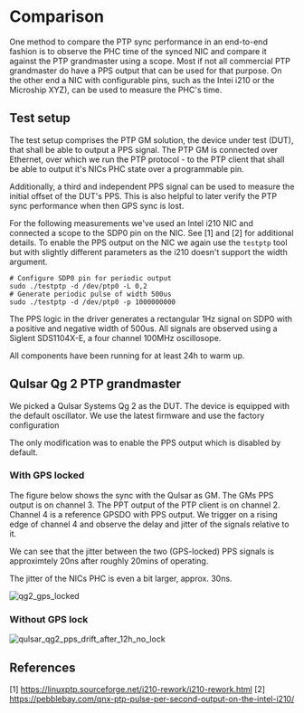 # Comparison

One method to compare the PTP sync performance in an end-to-end fashion is to observe the PHC time of the synced NIC and compare it against the PTP grandmaster using a scope.
Most if not all commercial PTP grandmaster do have a PPS output that can be used for that purpose. On the other end a NIC with configurable pins, such as the Intei i210 or the
Microship XYZ), can be used to measure the PHC's time.

## Test setup

The test setup comprises the PTP GM solution, the device under test (DUT), that shall be able to output a PPS signal. The PTP GM is connected over Ethernet, over which we
run the PTP protocol - to the PTP client that shall be able to output it's NICs PHC state over a programmable pin. 

Additionally, a third and independent PPS signal can be used to measure the initial offset of the DUT's PPS.
This is also helpful to later verify the PTP sync performance when then GPS sync is lost.

For the following measurements we've used an Intel i210 NIC and connected a scope to the SDP0 pin on the NIC. See [1] and [2] for additional details.
To enable the PPS output on the NIC we again use the `testptp` tool but with slightly different parameters as the i210 doesn't support the width argument.

```
# Configure SDP0 pin for periodic output
sudo ./testptp -d /dev/ptp0 -L 0,2
# Generate periodic pulse of width 500us
sudo ./testptp -d /dev/ptp0 -p 1000000000
```

The PPS logic in the driver generates a rectangular 1Hz signal on SDP0 with a positive and negative width of 500us. All signals are observed using a Siglent SDS1104X-E,
a four channel 100MHz oscillosope.

All components have been running for at least 24h to warm up. 


## Qulsar Qg 2 PTP grandmaster

We picked a Qulsar Systems Qg 2 as the DUT. The device is equipped with the default oscillator. We use
the latest firmware and use the factory configuration

The only modification was to enable the PPS output which is disabled by default.

### With GPS locked

The figure below shows the sync with the Qulsar as GM. The GMs PPS output is on channel 3. The PPT output of the PTP client is on channel 2.
Channel 4 is a reference GPSDO with PPS output. We trigger on a rising edge of channel 4 and observe the delay and jitter of the signals relative to it.

We can see that the jitter between the two (GPS-locked) PPS signals is approximtely 20ns after roughly 20mins of operating.

The jitter of the NICs PHC is even a bit larger, approx. 30ns.


![qg2_gps_locked](https://github.com/andrepuschmann/rpi-cm4-ptp-guide/assets/525775/d6e9e829-1e75-4826-a6b5-aa7960a5cd15)


### Without GPS lock

![qulsar_qg2_pps_drift_after_12h_no_lock](https://github.com/andrepuschmann/rpi-cm4-ptp-guide/assets/525775/cc015308-8186-4bee-94fd-36faeb16ba5e)






## References

[1] https://linuxptp.sourceforge.net/i210-rework/i210-rework.html
[2] https://pebblebay.com/qnx-ptp-pulse-per-second-output-on-the-intel-i210/
